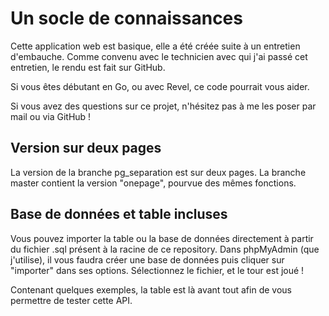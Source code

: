 # Un socle de connaissances

Cette application web est basique, elle a été créée suite à un entretien d'embauche.
Comme convenu avec le technicien avec qui j'ai passé cet entretien, le rendu est fait sur GitHub.

Si vous êtes débutant en Go, ou avec Revel, ce code pourrait vous aider.

Si vous avez des questions sur ce projet, n'hésitez pas à me les poser par mail ou via GitHub !

## Version sur deux pages

La version de la branche pg_separation est sur deux pages. La branche master contient la version "onepage", pourvue des mêmes fonctions.

## Base de données et table incluses

Vous pouvez importer la table ou la base de données directement à partir du fichier .sql présent à la racine de ce repository. Dans phpMyAdmin (que j'utilise), il vous faudra créer une base de données puis cliquer sur "importer" dans ses options. Sélectionnez le fichier, et le tour est joué !

Contenant quelques exemples, la table est là avant tout afin de vous permettre de tester cette API.
